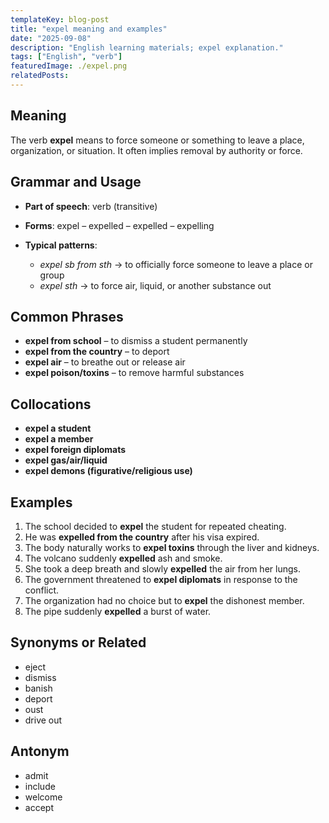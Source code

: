 ```yaml
---
templateKey: blog-post
title: "expel meaning and examples"
date: "2025-09-08"
description: "English learning materials; expel explanation."
tags: ["English", "verb"]
featuredImage: ./expel.png
relatedPosts:
---
```


## Meaning

The verb **expel** means to force someone or something to leave a place, organization, or situation. It often implies removal by authority or force.

## Grammar and Usage

- **Part of speech**: verb (transitive)
- **Forms**: expel – expelled – expelled – expelling
- **Typical patterns**:

  - _expel sb from sth_ → to officially force someone to leave a place or group
  - _expel sth_ → to force air, liquid, or another substance out

## Common Phrases

- **expel from school** – to dismiss a student permanently
- **expel from the country** – to deport
- **expel air** – to breathe out or release air
- **expel poison/toxins** – to remove harmful substances

## Collocations

- **expel a student**
- **expel a member**
- **expel foreign diplomats**
- **expel gas/air/liquid**
- **expel demons (figurative/religious use)**

## Examples

1. The school decided to **expel** the student for repeated cheating.
2. He was **expelled from the country** after his visa expired.
3. The body naturally works to **expel toxins** through the liver and kidneys.
4. The volcano suddenly **expelled** ash and smoke.
5. She took a deep breath and slowly **expelled** the air from her lungs.
6. The government threatened to **expel diplomats** in response to the conflict.
7. The organization had no choice but to **expel** the dishonest member.
8. The pipe suddenly **expelled** a burst of water.

## Synonyms or Related

- eject
- dismiss
- banish
- deport
- oust
- drive out

## Antonym

- admit
- include
- welcome
- accept
